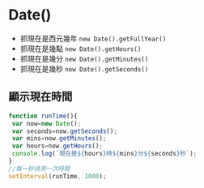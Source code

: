 # Date()

* 抓現在是西元幾年 `new Date().getFullYear()`
* 抓現在是幾點 `new Date().getHours()`
* 抓現在是幾分 `new Date().getMinutes()`
* 抓現在是幾秒 `new Date().getSeconds()`

## 顯示現在時間

```javascript
function runTime(){
 var now=new Date();
 var seconds=now.getSeconds();
 var mins=now.getMinutes();
 var hours=now.getHours();
 console.log(`現在是${hours}時${mins}分${seconds}秒`);
}
//每一秒偵測一次時間
setInterval(runTime, 1000);
```